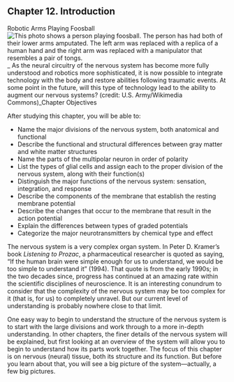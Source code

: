 ##  Chapter 12. Introduction 

Robotic Arms Playing Foosball ![This photo shows a person playing foosball. The person has had both of their lower arms amputated. The left arm was replaced with a replica of a human hand and the right arm was replaced with a manipulator that resembles a pair of tongs.][1] _ As the neural circuitry of the nervous system has become more fully understood and robotics more sophisticated, it is now possible to integrate technology with the body and restore abilities following traumatic events. At some point in the future, will this type of technology lead to the ability to augment our nervous systems? (credit: U.S. Army/Wikimedia Commons)_Chapter Objectives

After studying this chapter, you will be able to: 

  - Name the major divisions of the nervous system, both anatomical and functional
  - Describe the functional and structural differences between gray matter and white matter structures
  - Name the parts of the multipolar neuron in order of polarity
  - List the types of glial cells and assign each to the proper division of the nervous system, along with their function(s)
  - Distinguish the major functions of the nervous system: sensation, integration, and response
  - Describe the components of the membrane that establish the resting membrane potential
  - Describe the changes that occur to the membrane that result in the action potential
  - Explain the differences between types of graded potentials
  - Categorize the major neurotransmitters by chemical type and effect

The nervous system is a very complex organ system. In Peter D. Kramer’s book _Listening to Prozac_, a pharmaceutical researcher is quoted as saying, “If the human brain were simple enough for us to understand, we would be too simple to understand it” (1994). That quote is from the early 1990s; in the two decades since, progress has continued at an amazing rate within the scientific disciplines of neuroscience. It is an interesting conundrum to consider that the complexity of the nervous system may be too complex for it (that is, for us) to completely unravel. But our current level of understanding is probably nowhere close to that limit.

One easy way to begin to understand the structure of the nervous system is to start with the large divisions and work through to a more in-depth understanding. In other chapters, the finer details of the nervous system will be explained, but first looking at an overview of the system will allow you to begin to understand how its parts work together. The focus of this chapter is on nervous (neural) tissue, both its structure and its function. But before you learn about that, you will see a big picture of the system—actually, a few big pictures.

   [1]: https://cnx.org/resources/061bec7b6ed28309b62a2bd4f8f59d5ef9d1faf2/1200_Robotic_Arms.jpg


